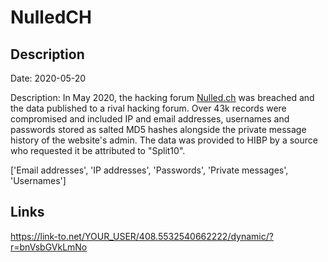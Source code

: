 # NulledCH

## Description

Date: 2020-05-20

Description:
In May 2020, the hacking forum <a href="https://www.nulled.ch/" target="_blank" rel="noopener">Nulled.ch</a> was breached and the data published to a rival hacking forum. Over 43k records were compromised and included IP and email addresses, usernames and passwords stored as salted MD5 hashes alongside the private message history of the website's admin. The data was provided to HIBP by a source who requested it be attributed to &quot;Split10&quot;.


['Email addresses', 'IP addresses', 'Passwords', 'Private messages', 'Usernames']

## Links

https://link-to.net/YOUR_USER/408.5532540662222/dynamic/?r=bnVsbGVkLmNo